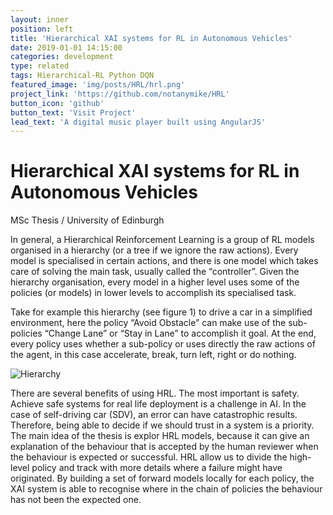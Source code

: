 ```yaml
---
layout: inner
position: left
title: 'Hierarchical XAI systems for RL in Autonomous Vehicles'
date: 2019-01-01 14:15:00
categories: development
type: related
tags: Hierarchical-RL Python DQN
featured_image: 'img/posts/HRL/hrl.png'
project_link: 'https://github.com/notanymike/HRL'
button_icon: 'github'
button_text: 'Visit Project'
lead_text: 'A digital music player built using AngularJS'
---
```


# Hierarchical XAI systems for RL in Autonomous Vehicles

MSc Thesis / University of Edinburgh

In general, a Hierarchical Reinforcement Learning is a group of RL models organised in a hierarchy (or a tree if we ignore the raw actions). Every model is specialised in certain actions, and there is one model which takes care of solving the main task, usually called the “controller”. Given the hierarchy organisation, every model in a higher level uses some of the policies (or models) in lower levels to accomplish its specialised task.

Take for example this hierarchy (see figure 1) to drive a car in a simplified environment, here the policy “Avoid Obstacle” can make use of the sub-policies “Change Lane” or “Stay in Lane” to accomplish it goal. At the end, every policy uses whether a sub-policy or uses directly the raw actions of the agent, in this case accelerate, break, turn left, right or do nothing.

![Hierarchy](/site/img/posts/HRL/Hierarchy.png)

There are several benefits of using HRL. The most important is safety. Achieve safe systems for real life deployment is a challenge in AI. In the case of self-driving car (SDV), an error can have catastrophic results. Therefore, being able to decide if we should trust in a system is a priority. The main idea of the thesis is explor HRL models, because it can give an explanation of the behaviour that is accepted by the human reviewer when the behaviour is expected or successful. HRL allow us to divide the high-level policy and track with more details where a failure might have originated. By building a set of forward models locally for each policy, the XAI system is able to recognise where in the chain of policies the behaviour has not been the expected one.
